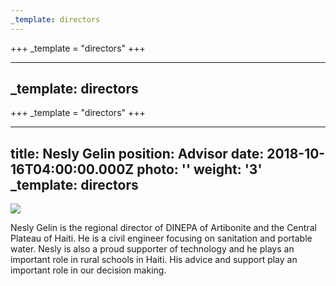 ```yaml
---
_template: directors
---
```






+++
_template = "directors"
+++

---
_template: directors
---


+++
_template = "directors"
+++

---
title: Nesly Gelin
position: Advisor
date: 2018-10-16T04:00:00.000Z
photo: ''
weight: '3'
_template: directors
---


![](/LeslyGelin.jpg)

Nesly Gelin is the regional director of DINEPA of Artibonite and the Central Plateau of Haiti. He is a civil engineer focusing on sanitation and portable water. Nesly is also a proud supporter of technology and he plays an important role in rural schools in Haiti. His advice and support play an important role in our decision making.
